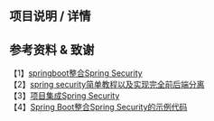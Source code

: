 ## 项目说明 / 详情


## 参考资料 & 致谢
【1】[springboot整合Spring Security](https://www.cnblogs.com/jumphua/p/13419649.html)   
【2】[spring security简单教程以及实现完全前后端分离](https://www.cnblogs.com/ming-question/p/11165775.html)  
【3】[项目集成Spring Security](https://www.cnblogs.com/niceyoo/p/10962433.html)  
【4】[Spring Boot整合Spring Security的示例代码](https://www.jb51.net/article/137881.htm)